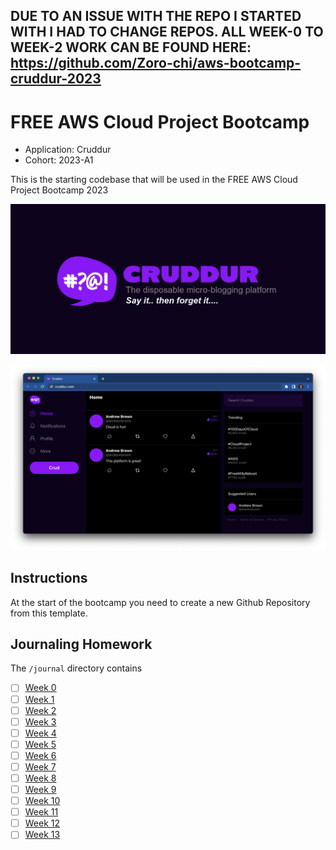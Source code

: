 ## DUE TO AN ISSUE WITH THE REPO I STARTED WITH I HAD TO CHANGE REPOS. ALL WEEK-0 TO WEEK-2 WORK CAN BE FOUND HERE: https://github.com/Zoro-chi/aws-bootcamp-cruddur-2023

# FREE AWS Cloud Project Bootcamp

- Application: Cruddur
- Cohort: 2023-A1

This is the starting codebase that will be used in the FREE AWS Cloud Project Bootcamp 2023

![Cruddur Graphic](_docs/assets/cruddur-banner.jpg)

![Cruddur Screenshot](_docs/assets/cruddur-screenshot.png)

## Instructions

At the start of the bootcamp you need to create a new Github Repository from this template.

## Journaling Homework

The `/journal` directory contains

- [ ] [Week 0](journal/week0.md)
- [ ] [Week 1](journal/week1.md)
- [ ] [Week 2](journal/week2.md)
- [ ] [Week 3](journal/week3.md)
- [ ] [Week 4](journal/week4.md)
- [ ] [Week 5](journal/week5.md)
- [ ] [Week 6](journal/week6.md)
- [ ] [Week 7](journal/week7.md)
- [ ] [Week 8](journal/week8.md)
- [ ] [Week 9](journal/week9.md)
- [ ] [Week 10](journal/week10.md)
- [ ] [Week 11](journal/week11.md)
- [ ] [Week 12](journal/week12.md)
- [ ] [Week 13](journal/week13.md)
